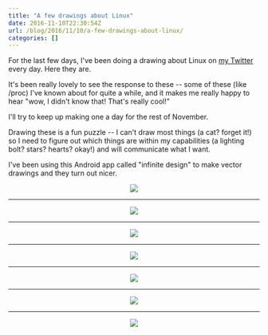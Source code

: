 ```yaml
---
title: "A few drawings about Linux"
date: 2016-11-10T22:30:54Z
url: /blog/2016/11/10/a-few-drawings-about-linux/
categories: []
---
```


For the last few days, I've been doing a drawing about Linux on
[my Twitter](https://twitter.com/b0rk) every day. Here they are.

It's been really lovely to see the response to these -- some of these
(like /proc) I've known about for quite a while, and it makes me really
happy to hear "wow, I didn't know that! That's really cool!"

I'll try to keep up making one a day for the rest of November.

Drawing these is a fun puzzle -- I can't draw most things (a cat? forget
it!) so I need to figure out which things are within my capabilities (a
lighting bolt? stars? hearts? okay!) and will communicate what I want.

I've been using this Android app called "infinite design" to make vector
drawings and they turn out nicer.

<div align="center">
<a href="/images/drawings/syscalls.svg"> <img src="/images/drawings/syscalls.png">
</a>
</div>

<hr>

<div align="center">
<a href="/images/drawings/proc.svg"> <img src="/images/drawings/proc.png">
</a>
</div>

<hr>
<div align="center">
<a href="/images/drawings/signals.svg"> <img src="/images/drawings/signals.png">
</a>
</div>

<hr>
<div align="center">
<a href="/images/drawings/os-responsibilities.svg"> <img src="/images/drawings/os-responsibilities.png">
</a>
</div>

<hr>
<div align="center">
<a href="/images/drawings/distributed-systems.svg"> <img src="/images/drawings/distributed-systems.png">
</a>
</div>

<hr>
<div align="center">
<a href="/images/drawings/file-descriptors.svg"> <img src="/images/drawings/file-descriptors.png">
</a>
</div>

<hr>
<div align="center">
<a href="/images/drawings/filesystem-cache.svg"> <img src="/images/drawings/filesystem-cache.png">
</a>
</div>
